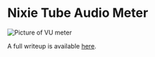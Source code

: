 # Nixie Tube Audio Meter

![Picture of VU meter](http://yager.io/vumeter/Main.jpeg)

A full writeup is available [here](http://yager.io/vumeter/vu.html).